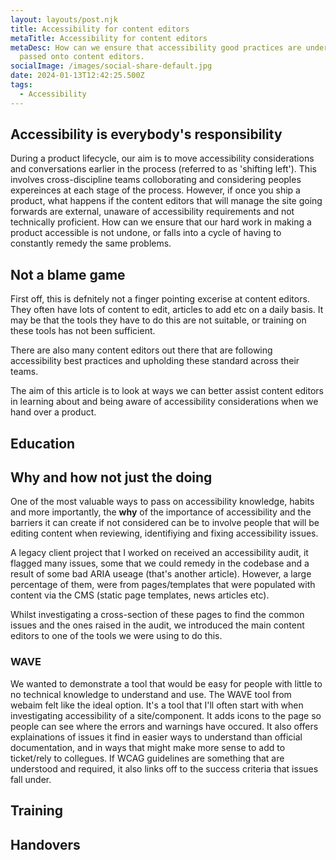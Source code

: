 ```yaml
---
layout: layouts/post.njk
title: Accessibility for content editors
metaTitle: Accessibility for content editors
metaDesc: How can we ensure that accessibility good practices are understood and
  passed onto content editors.
socialImage: /images/social-share-default.jpg
date: 2024-01-13T12:42:25.500Z
tags:
  - Accessibility
---
```

## Accessibility is everybody's responsibility

During a product lifecycle, our aim is to move accessibility considerations and conversations earlier in the process (referred to as 'shifting left'). This involves cross-discipline teams colloborating and considering peoples expereinces at each stage of the process. However, if once you ship a product, what happens if the content editors that will manage the site going forwards are external, unaware of accessibility requirements and not technically proficient. How can we ensure that our hard work in making a product accessible is not undone, or falls into a cycle of having to constantly remedy the same problems.

## Not a blame game

First off, this is defnitely not a finger pointing excerise at content editors. They often have lots of content to edit, articles to add etc on a daily basis. It may be that the tools they have to do this are not suitable, or training on these tools has not been sufficient.

There are also many content editors out there that are following accessibility best practices and upholding these standard across their teams.

The aim of this article is to look at ways we can better assist content editors in learning about and being aware of accessibility considerations when we hand over a product.

## Education

## Why and how not just the doing

One of the most valuable ways to pass on accessibility knowledge, habits and more importantly, the **why** of the importance of accessibility and the barriers it can create if not considered can be to involve people that will be editing content when reviewing, identifiying and fixing accessibility issues.

A legacy client project that I worked on received an accessibility audit, it flagged many issues, some that we could remedy in the codebase and a result of some bad ARIA useage (that's another article). However, a large percentage of them, were from pages/templates that were populated with content via the CMS (static page templates, news articles etc).

Whilst investigating a cross-section of these pages to find the common issues and the ones raised in the audit, we introduced the main content editors to one of the tools we were using to do this.

### WAVE

We wanted to demonstrate a tool that would be easy for people with little to no technical knowledge to understand and use. The WAVE tool from webaim felt like the ideal option. It's a tool that I'll often start with when investigating accessibility of a site/component. It adds icons to the page so people can see where the errors and warnings have occured. It also offers explainations of issues it find in easier ways to understand than official documentation, and in ways that might make more sense to add to ticket/rely to collegues. If WCAG guidelines are something that are understood and required, it also links off to the success criteria that issues fall under.

## Training

## Handovers
